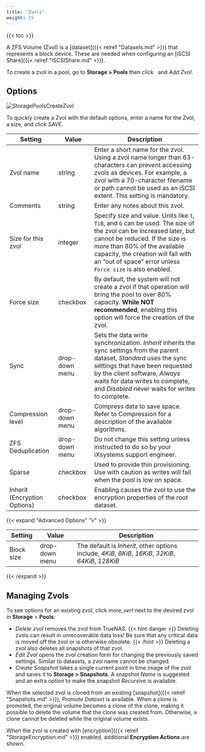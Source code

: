 ```yaml
---
title: "Zvols"
weight: 19
---
```


{{< toc >}}

A ZFS Volume (Zvol) is a [dataset]({{< relref "Datasets.md" >}}) that represents a block device.
These are needed when configuring an [iSCSI Share]({{< relref "iSCSIShare.md" >}}).

To create a zvol in a pool, go to **Storage > Pools** then click <i class="fa fa-ellipsis-v" aria-hidden="true" title="Options"></i>&nbsp; and *Add Zvol*.

## Options

![StoragePoolsCreateZvol](/images/CORE/12.0/StoragePoolsCreateZvol.jpg "Creating a new Zvol")

To quickly create a Zvol with the default options, enter a name for the Zvol, a size, and click *SAVE*.

| Setting | Value | Description |
|---------|-------|-------------|
| Zvol name | string | Enter a short name for the zvol. Using a zvol name longer than 63-characters can prevent accessing zvols as devices. For example, a zvol with a 70-character filename or path cannot be used as an iSCSI extent. This setting is mandatory. |
| Comments | string | Enter any notes about this zvol. |
| Size for this zvol | integer | Specify size and value. Units like `t`, `TiB`, and `G` can be used. The size of the zvol can be increased later, but cannot be reduced. If the size is more than 80% of the available capacity, the creation will fail with an “out of space” error unless `Force size` is also enabled. |
| Force size | checkbox | By default, the system will not create a zvol if that operation will bring the pool to over 80% capacity. **While NOT recommended**, enabling this option will force the creation of the zvol. |
| Sync | drop-down menu | Sets the data write synchronization. *Inherit* inherits the sync settings from the parent dataset, *Standard* uses the sync settings that have been requested by the client software, *Always* waits for data writes to complete, and *Disabled* never waits for writes to complete. |
| Compression level  | drop-down menu | Compress data to save space. Refer to Compression for a description of the available algorithms. |
| ZFS Deduplication | drop-down menu | Do not change this setting unless instructed to do so by your iXsystems support engineer. |
| Sparse | checkbox | Used to provide thin provisioning. Use with caution as writes will fail when the pool is low on space. |
| Inherit (Encryption Options) | checkbox | Enabling causes the zvol to use the encryption properties of the root dataset. |

{{< expand "Advanced Options" "v" >}}

| Setting | Value | Description |
|---------|-------|-------------|
| Block size | drop-down menu | The default is *Inherit*, other options include, *4KiB*, *8KiB*, *16KiB*, *32KiB*, *64KiB*, *128KiB* |

{{< /expand >}}

## Managing Zvols

To see options for an existing zvol, click <i class="material-icons" aria-hidden="true" title="Options">more_vert</i> next to the desired zvol in **Storage** > **Pools**:

* *Delete zvol* removes the zvol from TrueNAS.
  {{< hint danger >}}
  Deleting zvols can result in unrecoverable data loss!
  Be sure that any critical data is moved off the zvol or is otherwise obsolete.
  {{< /hint >}}
  Deleting a zvol also deletes all snapshots of that zvol.
* *Edit Zvol* opens the zvol creation form for changing the previously saved settings.
  Similar to datasets, a zvol name cannot be changed.
* *Create Snapshot* takes a single current point in time image of the zvol and saves it to **Storage > Snapshots**.
  A snapshot *Name* is suggested and an extra option to make the snapshot *Recursive* is available.

When the selected zvol is cloned from an existing [snapshot]({{< relref "Snapshots.md" >}}), *Promote Dataset* is available.
When a clone is promoted, the original volume becomes a clone of the clone, making it possible to delete the volume that the clone was created from.
Otherwise, a clone cannot be deleted while the original volume exists.

When the zvol is created with [encryption]({{< relref "StorageEncryption.md" >}}) enabled, additional **Encryption Actions** are shown.
